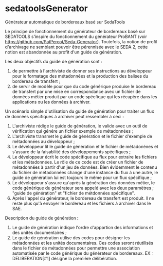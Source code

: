 # sedatoolsGenerator
Générateur automatique de bordereaux basé sur SedaTools

Le principe de fonctionnement du générateur de bordereaux basé sur SEDATOOLS s'inspire du fonctionnement du générateur ProBANT (voir https://github.com/PatPercot/Seda-Generator).
Toutefois, la notion de profil d'archivage ne semblant pouvoir être pérennisée avec le SEDA 2, cette notion est abandonnée au profit d'un guide de génération.

Les deux objectifs du guide de génération sont :
  1) de permettre à l'archiviste de donner ses instructions au développeur pour le formatage des métadonnées et la production des balises du bordereau de transfert ;
  2) de servir de modèle pour que du code générique produise le bordereau de transfert par une mise en correspondance avec un fichier de données métier produit par un code spécfique qui les récupère dans les applications ou les données à archiver.

Un scénario simple d'utilisation du guide de génération pour traiter un flux de données spécifiques à archiver peut ressembler à ceci :
  1) L'archiviste rédige le guide de génération, le valide avec un outil de vérification qui génére un fichier exemple de métadonnées ;
  2) L'archiviste transmet le guide de génération et le fichier d'exemple de métadonnées au développeur ;
  3) Le développeur lit le guide de génération et le fichier de métadonénes et s'assure de la faisabliité des développements spécifiques ;
  4) Le développeur écrit le code spécifique au flux pour extraire les fichiers et les métadonnées. Le rôle de ce code est de créer un fichier de métadonnées à partir d'un jeu de données. Bien évidemment le contenu du fichier de métadonnées change d'une instance du flux à une autre, le guide de génération lui est toujours le même pour un flux spécifique ;
  5) Le développeur s'assure qu'après la génération des données métier, le code générique du générateur sera appelé avec les deux paramètres ; "guide de génération" et "fichier de métdonnées spécifique".
  6) Après l'appel du générateur, le bordereau de transfert est produit. Il ne reste plus qu'à envoyer le bordereau et les fichiers à archiver dans le SAE.

Description du guide de génération :
  1) Le guide de génération indique l'ordre d'appartion des informations et des unités documentaires ;
  2) Le guide de génération utilise des codes pour désigner les métadonnées et les unités documentaires. Ces codes seront réutilisés dans le fichier de métadonnées pour permettre une association automatisée par le code générique du générateur de bordereaux. EX : DELIBERATION[#1] désigne la première délibération.



